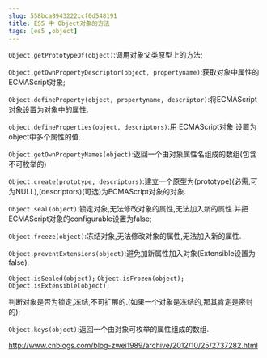 ```yaml
---
slug: 558bca8943222ccf0d548191
title: ES5 中 Object对象的方法
tags: [es5 ,object]
---
```


`Object.getPrototypeOf(object)`:调用对象父类原型上的方法;
 
`Object.getOwnPropertyDescriptor(object, propertyname)`:获取对象中属性的ECMAScript对象;

`Object.defineProperty(object, propertyname, descriptor)`:将ECMAScript对象设置为对象中的属性.

`object.defineProperties(object, descriptors)`:用 ECMAScript对象 设置为object中多个属性的值.

`Object.getOwnPropertyNames(object)`:返回一个由对象属性名组成的数组(包含不可枚举的)

`Object.create(prototype, descriptors)`:建立一个原型为(prototype)(必需,可为NULL),(descriptors)(可选)为ECMAScript对象的对象.

`Object.seal(object)`:锁定对象,无法修改对象的属性,无法加入新的属性.并把ECMAScript对象的configurable设置为false;

`Object.freeze(object)`:冻结对象,无法修改对象的属性,无法加入新的属性.
 

`Object.preventExtensions(object)`:避免加新属性加入对象(Extensible设置为false);

`Object.isSealed(object);`
`Object.isFrozen(object);`
`Object.isExtensible(object);`

判断对象是否为锁定,冻结,不可扩展的.(如果一个对象是冻结的,那其肯定是密封的);

`Object.keys(object)`:返回一个由对象可枚举的属性组成的数组.

http://www.cnblogs.com/blog-zwei1989/archive/2012/10/25/2737282.html
